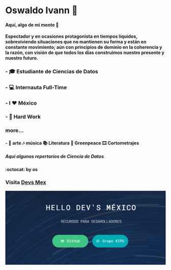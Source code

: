 # Oswaldo Ivann 👋

#### Aquí, algo de mi mente  🦧                                         
      
#### Espectador y en ocasiones protagonista en tiempos líquidos, sobreviviendo situaciones que no mantienen su forma y están en constante movimiento; aún con principios de dominio en la coherencia y la razón, con visión de que todos los días construimos nuestro presente y nuestro futuro. 


###  - 🎓  Estudiante de Ciencias de Datos    
###  - 💻  Internauta Full-Time                                                           
###  - I ❤ México
###  - 🤜 Hard Work

### more...

####  - 🎨 arte 🎶 música 📚 Literatura 🌳 Greenpeace 🎞️ Cortometrajes
  
  ##### Aqui algunos repertorios de Ciencia de Datos 
  
#### :octocat:  by **os**

### Visita [Devs Mex](https://devsmex.me/ "Devs Mex") 
  
![Image text](https://github.com/Oswaldoivann/Oswaldoivann/blob/main/DevsMex.png)</center>
